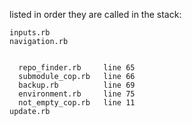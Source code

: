 listed in order they are called in the stack:

```
inputs.rb
navigation.rb


  repo_finder.rb     line 65
  submodule_cop.rb   line 66 
  backup.rb          line 69
  environment.rb     line 75
  not_empty_cop.rb   line 11
update.rb
```
